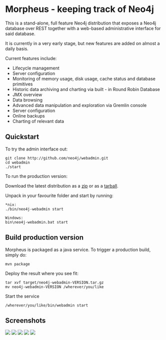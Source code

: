 Morpheus - keeping track of Neo4j
=================================

This is a stand-alone, 
full feature Neo4j distribution that exposes a Neo4j database over 
REST together with a web-based administrative interface for said database.

It is currently in a very early stage, but new features are added on almost a daily basis.

Current features include:

<ul>
    <li>Lifecycle management</li>
    <li>Server configuration</li>
    <li>Monitoring of memory usage, disk usage, cache status and database primitives</li>
    <li>Historic data archiving and charting via built - in Round Robin Database</li>
    <li>JMX overview</li>
    <li>Data browsing</li>
    <li>Advanced data manipulation and exploration via Gremlin console</li>
    <li>Server configuration</li>
    <li>Online backups</li>
    <li>Charting of relevant data</li>
</ul>

Quickstart
------------
To try the admin interface out:

	git clone http://github.com/neo4j/webadmin.git
	cd webadmin
	./start

To run the production version:

Download the latest distribution as a <a href="http://m2.neo4j.org/org/neo4j/neo4j-webadmin/0.0.1-SNAPSHOT/neo4j-webadmin-0.0.1-SNAPSHOT.zip">zip</a> or as a <a href="http://m2.neo4j.org/org/neo4j/neo4j-webadmin/0.0.1-SNAPSHOT/neo4j-webadmin-0.0.1-SNAPSHOT.tar.gz">tarball</a>.

Unpack in your favourite folder and start by running:

    *nix:
    ./bin/neo4j-webadmin start
    
    Windows:
    bin\neo4j-webadmin.bat start

Build production version
------------------------
Morpheus is packaged as a java service. To trigger a production build, simply do:

	mvn package
	
Deploy the result where you see fit:

	tar xvf target/neo4j-webadmin-VERSION.tar.gz
	mv neo4j-webadmin-VERSION /wherever/you/like
	
Start the service

	/wherever/you/like/bin/webadmin start
	
	
Screenshots 
-----------

<a href="http://github.com/neo4j/webadmin/raw/master/src/main/screenshots/dashboard.jpg"><img src="http://github.com/neo4j/webadmin/raw/master/src/main/screenshots/dashboard-small.jpg" /></a>
<a href="http://github.com/neo4j/webadmin/raw/master/src/main/screenshots/data.jpg"><img src="http://github.com/neo4j/webadmin/raw/master/src/main/screenshots/data-small.jpg" /></a>
<a href="http://github.com/neo4j/webadmin/raw/master/src/main/screenshots/gremlin.jpg"><img src="http://github.com/neo4j/webadmin/raw/master/src/main/screenshots/gremlin-small.jpg" /></a>
<a href="http://github.com/neo4j/webadmin/raw/master/src/main/screenshots/settings.jpg"><img src="http://github.com/neo4j/webadmin/raw/master/src/main/screenshots/settings-small.jpg" /></a>
<a href="http://github.com/neo4j/webadmin/raw/master/src/main/screenshots/backup.jpg"><img src="http://github.com/neo4j/webadmin/raw/master/src/main/screenshots/backup-small.jpg" /></a>
